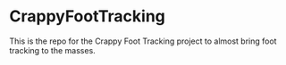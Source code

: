 # CrappyFootTracking
This is the repo for the Crappy Foot Tracking project to almost bring foot tracking to the masses.
